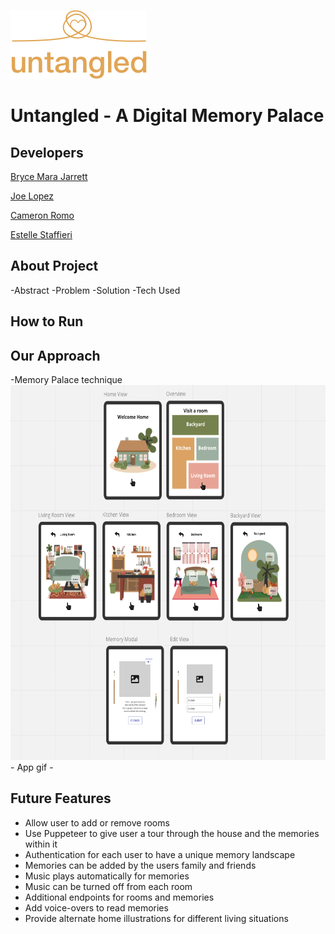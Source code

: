 ![Logo](https://github.com/2008-Untangled/Untangled-FE/blob/main/assets/logomedium.png)
# Untangled - A Digital Memory Palace
## Developers
[Bryce Mara Jarrett](https://github.com/brycemara)

[Joe Lopez](https://github.com/Codo-Baggins)

[Cameron Romo](https://github.com/cameronRomo)

[Estelle Staffieri](https://github.com/Estaffieri)

## About Project
  -Abstract
     -Problem
     -Solution
     -Tech Used
     
## How to Run 

## Our Approach
  -Memory Palace technique
<img src=https://github.com/2008-Untangled/Untangled-FE/blob/main/assets/Untangled%20Wireframe.png width=600 height=600/>
    - App gif
    - 
## Future Features
- Allow user to add or remove rooms
- Use Puppeteer to give user a tour through the house and the memories within it 
- Authentication for each user to have a unique memory landscape
- Memories can be added by the users family and friends
- Music plays automatically for memories
- Music can be turned off from each room
- Additional endpoints for rooms and memories
- Add voice-overs to read memories
- Provide alternate home illustrations for different living situations


